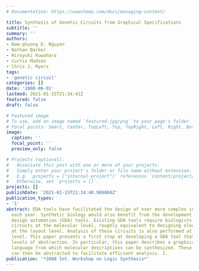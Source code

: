 ```yaml
---
# Documentation: https://wowchemy.com/docs/managing-content/

title: Synthesis of Genetic Circuits from Graphical Specifications
subtitle: ''
summary: ''
authors:
- Nam-phuong D. Nguyen
- Nathan Barker
- Hiroyuki Kuwahara
- Curtis Madsen
- Chris J. Myers
tags:
- 'genetic circuit'
categories: []
date: '2008-06-01'
lastmod: 2021-01-15T21:34:41Z
featured: false
draft: false

# Featured image
# To use, add an image named `featured.jpg/png` to your page's folder.
# Focal points: Smart, Center, TopLeft, Top, TopRight, Left, Right, BottomLeft, Bottom, BottomRight.
image:
  caption: ''
  focal_point: ''
  preview_only: false

# Projects (optional).
#   Associate this post with one or more of your projects.
#   Simply enter your project's folder or file name without extension.
#   E.g. `projects = ["internal-project"]` references `content/project/deep-learning/index.md`.
#   Otherwise, set `projects = []`.
projects: []
publishDate: '2021-01-15T21:34:40.986866Z'
publication_types:
- '1'
abstract: EDA tools have facilitated the design of ever more complex integrated circuits
  each year. Synthetic biology would also benefit from the development of genetic
  design automation (GDA) tools. Existing GDA tools require biologists to design genetic
  circuits at the molecular level, roughly equivalent to designing electronic circuits
  at the layout level. Analysis of these circuits is also performed at this very low
  level. This paper presents a first step at developing a GDA tool that supports higher
  levels of abstraction. In particular, this paper describes a graphical specification
  language from which molecular descriptions can be synthesized. These descriptions
  can then be abstracted to facilitate efficient analysis. I.
publication: '*2008 Int. Workshop on Logic Synthesis*'
---
```

